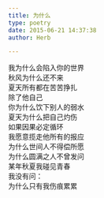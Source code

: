 ```yaml
---  
title: 为什么  
type: poetry  
date: 2015-06-21 14:37:38  
author: Herb  

---  
```

我为什么会陷入你的世界  
秋风为什么还不来  
夏天所有都在苦苦挣扎  
除了他自己    
你为什么饮下别人的弱水  
夏天为什么把自己灼伤  
如果因果必定循环  
我愿意揽走他所有的报应    
为什么世间人不得偿所愿  
为什么圆满之人不曾发问  
某年秋夏我碰见青春  
我没有问：  
为什么只有我伤痕累累